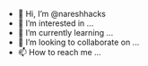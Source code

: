 - 👋 Hi, I’m @nareshhacks
- 👀 I’m interested in ...
- 🌱 I’m currently learning ...
- 💞️ I’m looking to collaborate on ...
- 📫 How to reach me ...

<!---
nareshhacks/nareshhacks is a ✨ special ✨ repository because its `README.md` (this file) appears on your GitHub profile.
You can click the Preview link to take a look at your changes.
--->
